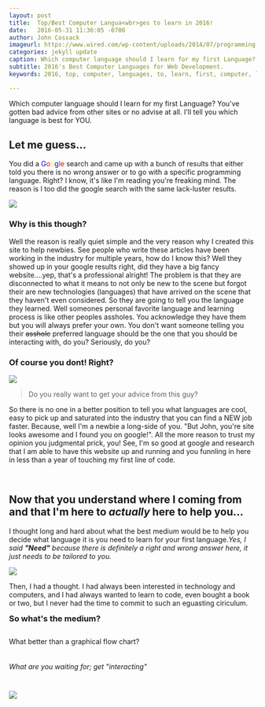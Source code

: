 ```yaml
---
layout: post
title:  Top/Best Computer Langua<wbr>ges to learn in 2016!
date:   2016-05-31 11:36:05 -0700
author: John Cossack
imageurl: https://www.wired.com/wp-content/uploads/2014/07/programming-getty-660x495.jpg
categories: jekyll update
caption: Which computer language should I learn for my first Language? You've gotten bad advice from other sites or no advise at all. I'll tell you which language is best for YOU.
subtitle: 2016's Best Computer Languages for Web Development.
keywords: 2016, top, computer, languages, to, learn, first, computer, language,

---
```

<div class = "wrapper">
Which computer language should I learn for my first Language?
You've gotten bad advice from other sites or no advise at all. I'll tell you which language is best for YOU.
<script type="text/javascript">
google_ad_client = "ca-pub-4085915336649467";
google_ad_slot = "1120956636";
google_ad_width = 336;
google_ad_height = 280;
</script>
<!-- jekyll ad -->
<script type="text/javascript"
src="//pagead2.googlesyndication.com/pagead/show_ads.js">
</script>
<h2>Let me guess...</h2>
<p>You did a <span style = "color: blue">G</span><span style = "color: red">o</span><span style = "color: yellow">o</span><span style = "color: blue">g</span><span style = "color: green">l</span><span style = "color: red">e</span> search and came up with a bunch of results that either told you there is no wrong answer or to go with a specific programming language. Right? I know, it's like I'm reading you're freaking mind. The reason is I too did the google search with the same lack-luster results.</p>
<img src = "http://s33.postimg.org/rjty1m5q7/post3google.jpg">

<h3>Why is this though?</h3><p>Well the reason is really quiet simple and the very reason why I created this site to help newbies. See people who write these articles have been working in the industry for multiple years, how do I know this? Well they showed up in your google results right, did they have a big fancy website....yep, that's a professional alright! The problem is that they are disconnected to what it means to not only be new to the scene but forgot their are new technologies (languages) that have arrived on the scene that they haven't even considered. So they are going to tell you the language they learned. Well someones personal favorite language and learning process is like other peoples assholes. You acknowledge they have them but you will always prefer your own. You don't want someone telling you their <strike>asshole</strike> preferred language should be the one that you should be interacting with, do you? Seriously, do you?</p>
<h3> Of course you dont! Right?</h3>
<img src = "http://exiledonline.com/wp-content/uploads/2008/12/computernerd-450x341.jpg">
<blockquote>Do you really want to get your advice from this guy?</blockquote>
<p>So there is no one in a better position to tell you what languages are cool, easy to pick up and saturated into the industry that you can find a NEW job faster. Because, well I'm a newbie a long-side of you. "But John, you're site looks awesome and I found you on google!". All the more reason to trust my opinion you judgmental prick, you! See, I'm so good at google and research that I am able to have this website up and running and you funnling in here in less than a year of touching my first line of code.</p>
<br>
<script type="text/javascript">
google_ad_client = "ca-pub-4085915336649467";
google_ad_slot = "1120956636";
google_ad_width = 336;
google_ad_height = 280;
</script>
<!-- jekyll ad -->
<!-- Google Tag Manager -->
<noscript><iframe src="//www.googletagmanager.com/ns.html?id=GTM-5JC4RX"
height="0" width="0" style="display:none;visibility:hidden"></iframe></noscript>
<script>(function(w,d,s,l,i){w[l]=w[l]||[];w[l].push({'gtm.start':
new Date().getTime(),event:'gtm.js'});var f=d.getElementsByTagName(s)[0],
j=d.createElement(s),dl=l!='dataLayer'?'&l='+l:'';j.async=true;j.src=
'//www.googletagmanager.com/gtm.js?id='+i+dl;f.parentNode.insertBefore(j,f);
})(window,document,'script','dataLayer','GTM-5JC4RX');</script>
<!-- End Google Tag Manager -->
<script type="text/javascript"
src="//pagead2.googlesyndication.com/pagead/show_ads.js">
</script>
<h2 class="section-heading">Now that you understand where I coming from and that I'm here to <em>actually</em> here to help you...</h2>
<p>I thought long and hard about what the best medium would be to help you decide what language it is you need to learn for your first language.<em>Yes, I said <b>"Need"</b> because there is definitely a right and wrong answer here, it just needs to be tailored to you.</em></p>
<img src ="http://gloriumtech.com/blog/wp-content/uploads/2015/01/coolv-moss-mh-round-2500x1443.jpg">
<p>Then, I had a thought. I had always been interested in technology and computers, and I had always wanted to learn to code, even bought a book or two, but I never had the time to commit to such an eguasting ciriculum. </p>
<h3 style = "line-height: 0">So what's the medium?</h3>
<br>
<p style = "line-height: 0">What better than a graphical flow chart?<p>
<br>
<h6 style = "line-height: 0">What are you waiting for; get "interacting"</h6>
<br>
<img src = "http://s33.postimg.org/4yjeqyav3/infograph.jpg">
